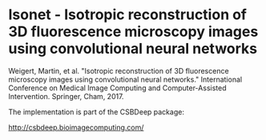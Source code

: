 # Isonet - Isotropic reconstruction of 3D fluorescence microscopy images using convolutional neural networks


Weigert, Martin, et al. "Isotropic reconstruction of 3D fluorescence microscopy images using convolutional neural networks." International Conference on Medical Image Computing and Computer-Assisted Intervention. Springer, Cham, 2017.

The implementation is part of the CSBDeep package:

http://csbdeep.bioimagecomputing.com/

